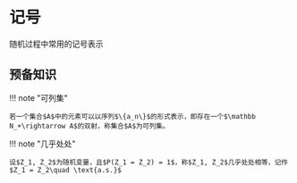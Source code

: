 # 记号

随机过程中常用的记号表示

## 预备知识

!!! note "可列集"

    若一个集合$A$中的元素可以以序列$\{a_n\}$的形式表示，即存在一个$\mathbb N_+\rightarrow A$的双射，称集合$A$为可列集。

!!! note "几乎处处"

    设$Z_1, Z_2$为随机变量，且$P(Z_1 = Z_2) = 1$，称$Z_1, Z_2$几乎处处相等，记作$Z_1 = Z_2\quad \text{a.s.}$
